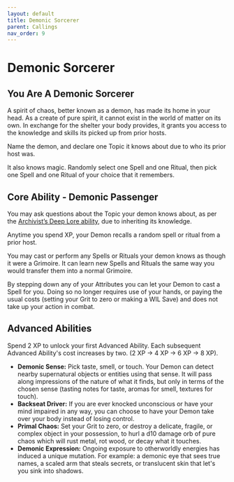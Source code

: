 ```yaml
---
layout: default
title: Demonic Sorcerer
parent: Callings
nav_order: 9
---
```


# Demonic Sorcerer

## You Are A Demonic Sorcerer

A spirit of chaos, better known as a demon, has made its home in your head. As a create of pure spirit, it cannot exist in the world of matter on its own. In exchange for the shelter your body provides, it grants you access to the knowledge and skills its picked up from prior hosts.

Name the demon, and declare one Topic it knows about due to who its prior host was. 

It also knows magic. Randomly select one Spell and one Ritual, then pick one Spell and one Ritual of your choice that it remembers.

## Core Ability - Demonic Passenger

You may ask questions about the Topic your demon knows about, as per the [Archivist’s Deep Lore ability](/Callings/Archivist#core-ability---archival-expertise), due to inheriting its knowledge.

Anytime you spend XP, your Demon recalls a random spell or ritual from a prior host.

You may cast or perform any Spells or Rituals your demon knows as though it were a Grimoire. It can learn new Spells and Rituals the same way you would transfer them into a normal Grimoire. 

By stepping down any of your Attributes you can let your Demon to cast a Spell for you. Doing so no longer requires use of your hands, or paying the usual costs (setting your Grit to zero or making a WIL Save) and does not take up your action in combat.

## Advanced Abilities

Spend 2 XP to unlock your first Advanced Ability. Each subsequent Advanced Ability's cost increases by two. (2 XP → 4 XP → 6 XP → 8 XP).

* **Demonic Sense:** Pick taste, smell, or touch. Your Demon can detect nearby supernatural objects or entities using that sense. It will pass along impressions of the nature of what it finds, but only in terms of the chosen sense (tasting notes for taste, aromas for smell, textures for touch).
* **Backseat Driver:** If you are ever knocked unconscious or have your mind impaired in any way, you can choose to have your Demon take over your body instead of losing control.
* **Primal Chaos:**  Set your Grit to zero, or destroy a delicate, fragile, or complex object in your possession, to hurl a d10 damage orb of pure chaos which will rust metal, rot wood, or decay what it touches.
* **Demonic Expression:** Ongoing exposure to otherworldly energies has induced a unique mutation. For example: a demonic eye that sees true names, a scaled arm that steals secrets, or translucent skin that let's you sink into shadows.
